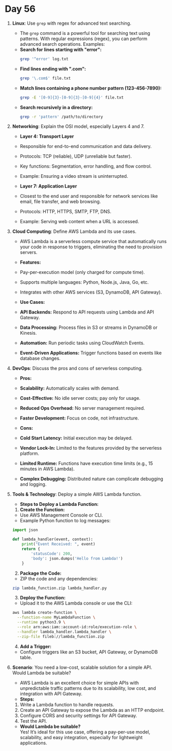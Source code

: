 # Day 56

1. **Linux**: Use `grep` with regex for advanced text searching.
   * The `grep` command is a powerful tool for searching text using patterns. With regular expressions (regex), you can perform advanced search operations. Examples:  
    - **Search for lines starting with "error":**  
      ```bash
      grep '^error' log.txt
      ```
    - **Find lines ending with ".com":**  
      ```bash
      grep '\.com$' file.txt
      ```
    - **Match lines containing a phone number pattern (123-456-7890):**  
      ```bash
      grep -E '[0-9]{3}-[0-9]{3}-[0-9]{4}' file.txt
      ```
    - **Search recursively in a directory:**  
      ```bash
      grep -r 'pattern' /path/to/directory
      ```


2. **Networking**: Explain the OSI model, especially Layers 4 and 7.
   - **Layer 4: Transport Layer**
    - Responsible for end-to-end communication and data delivery.
    - Protocols: TCP (reliable), UDP (unreliable but faster).
    - Key functions: Segmentation, error handling, and flow control.
    - Example: Ensuring a video stream is uninterrupted.
   
   - **Layer 7: Application Layer**
    - Closest to the end user and responsible for network services like email, file transfer, and web browsing.
    - Protocols: HTTP, HTTPS, SMTP, FTP, DNS.
    - Example: Serving web content when a URL is accessed.


3. **Cloud Computing**: Define AWS Lambda and its use cases.
   * AWS Lambda is a serverless compute service that automatically runs your code in response to triggers, eliminating the need to provision servers.  
   - **Features:**
    - Pay-per-execution model (only charged for compute time).
    - Supports multiple languages: Python, Node.js, Java, Go, etc.
    - Integrates with other AWS services (S3, DynamoDB, API Gateway).

   - **Use Cases:**
    - **API Backends:** Respond to API requests using Lambda and API Gateway.
    - **Data Processing:** Process files in S3 or streams in DynamoDB or Kinesis.
    - **Automation:** Run periodic tasks using CloudWatch Events.
    - **Event-Driven Applications:** Trigger functions based on events like database changes.


4. **DevOps**: Discuss the pros and cons of serverless computing.
   - **Pros:**
    - **Scalability:** Automatically scales with demand.
    - **Cost-Effective:** No idle server costs; pay only for usage.
    - **Reduced Ops Overhead:** No server management required.
    - **Faster Development:** Focus on code, not infrastructure.
   
   - **Cons:**
    - **Cold Start Latency:** Initial execution may be delayed.
    - **Vendor Lock-In:** Limited to the features provided by the serverless platform.
    - **Limited Runtime:** Functions have execution time limits (e.g., 15 minutes in AWS Lambda).
    - **Complex Debugging:** Distributed nature can complicate debugging and logging.


5. **Tools & Technology**: Deploy a simple AWS Lambda function.
   * **Steps to Deploy a Lambda Function:**
   1. **Create the Function:**
    - Use AWS Management Console or CLI.
    - Example Python function to log messages:
     ```python
     import json
     
     def lambda_handler(event, context):
         print("Event Received: ", event)
         return {
             'statusCode': 200,
             'body': json.dumps('Hello from Lambda!')
         }
     ```
   2. **Package the Code:**
    - ZIP the code and any dependencies:
     ```bash
     zip lambda_function.zip lambda_handler.py
     ```
   3. **Deploy the Function:**
    - Upload it to the AWS Lambda console or use the CLI:
     ```bash
     aws lambda create-function \
       --function-name MyLambdaFunction \
       --runtime python3.9 \
       --role arn:aws:iam::account-id:role/execution-role \
       --handler lambda_handler.lambda_handler \
       --zip-file fileb://lambda_function.zip
     ```
   4. **Add a Trigger:**
    - Configure triggers like an S3 bucket, API Gateway, or DynamoDB table.
 

6. **Scenario**: You need a low-cost, scalable solution for a simple API. Would Lambda be suitable?
   - AWS Lambda is an excellent choice for simple APIs with unpredictable traffic patterns due to its scalability, low cost, and integration with API Gateway.  
   - **Steps:**
    1. Write a Lambda function to handle requests.
    2. Create an API Gateway to expose the Lambda as an HTTP endpoint.
    3. Configure CORS and security settings for API Gateway.
    4. Test the API.

   * **Would Lambda be suitable?**  
     Yes! It’s ideal for this use case, offering a pay-per-use model, scalability, and easy integration, especially for lightweight applications.


